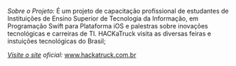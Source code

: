 *Sobre o Projeto:*
É um projeto de capacitação profissional de estudantes de Instituições de Ensino Superior de Tecnologia da Informação, em Programação Swift para Plataforma iOS e palestras sobre inovações tecnológicas e carreiras de TI. HACKaTruck visita as diversas feiras e instuições tecnológicas do Brasil;

*[Visite o site](www.hackatruck.com.br) oficial:*
www.hackatruck.com.br
